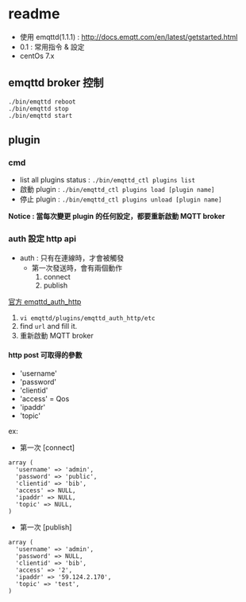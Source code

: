 # readme

- 使用 emqttd(1.1.1) : http://docs.emqtt.com/en/latest/getstarted.html
- 0.1 : 常用指令 & 設定
- centOs 7.x

## emqttd broker 控制

```
./bin/emqttd reboot
./bin/emqttd stop
./bin/emqttd start
```

## plugin

### cmd

- list all plugins status : `./bin/emqttd_ctl plugins list`
- 啟動 plugin : `./bin/emqttd_ctl plugins load [plugin name]`
- 停止 plugin : `./bin/emqttd_ctl plugins unload [plugin name]`

**Notice : 當每次變更 plugin 的任何設定，都要重新啟動 MQTT broker**

### auth 設定 http api

- auth : 只有在連線時，才會被觸發
	- 第一次發送時，會有兩個動作
		1. connect
		2. publish

[官方 emqttd_auth_http](https://github.com/emqtt/emqttd_auth_http)

1. `vi emqttd/plugins/emqttd_auth_http/etc`
2. find `url` and fill it.
3. 重新啟動 MQTT broker

#### http post 可取得的參數
- 'username'
- 'password'
- 'clientid'
- 'access' = Qos
- 'ipaddr'
- 'topic'

ex: 

- 第一次 [connect]
```
array (
  'username' => 'admin',
  'password' => 'public',
  'clientid' => 'bib',
  'access' => NULL,
  'ipaddr' => NULL,
  'topic' => NULL,
)
```
- 第一次 [publish]
```
array (
  'username' => 'admin',
  'password' => NULL,
  'clientid' => 'bib',
  'access' => '2',
  'ipaddr' => '59.124.2.170',
  'topic' => 'test',
)
```
